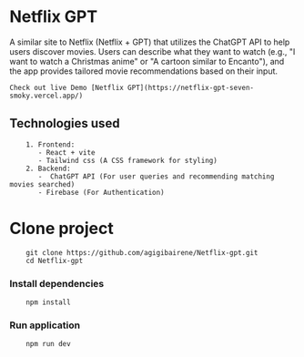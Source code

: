 # Netflix GPT

A similar site to Netflix (Netflix + GPT) that utilizes the ChatGPT API to help users discover movies. Users can describe what they want to watch (e.g., "I want to watch a Christmas anime" or "A cartoon similar to Encanto"), and the app provides tailored movie recommendations based on their input.

```
Check out live Demo [Netflix GPT](https://netflix-gpt-seven-smoky.vercel.app/)
```

## Technologies used
```
    1. Frontend: 
       - React + vite
       - Tailwind css (A CSS framework for styling)
    2. Backend: 
       -  ChatGPT API (For user queries and recommending matching movies searched)
       - Firebase (For Authentication)
```

# Clone project
```
    git clone https://github.com/agigibairene/Netflix-gpt.git
    cd Netflix-gpt
```

### Install dependencies
```
    npm install
```

### Run application
```
    npm run dev
```
